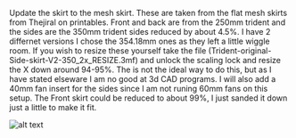 Update the skirt to the mesh skirt. These are taken from the flat mesh skirts from Thejiral on printables. Front and back are from the 250mm trident and the sides are the 350mm trident sides reduced by about 4.5%. I have 2 differnet versions I chose the 354.18mm ones as they left a little wiggle room. If you wish to resize these yourself take the file (Trident-original-Side-skirt-V2-350_2x_RESIZE.3mf) and unlock the scaling lock and resize the X down around 94-95%. The is not the ideal way to do this, but as I have stated elseware I am no good at 3d CAD programs. I will also add a 40mm fan insert for the sides since I am not runing 60mm fans on this setup. The Front skirt could be reduced to about 99%, I just sanded it down just a little to make it fit.

![alt text](https://github.com/falkien/Sunlu_S8_Switchwire_Conversion/blob/main/Pics/Overhead%20No%20Bed%203.jpg)
